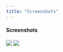 ```yaml
---
title: "Screenshots"
---
```


#### Screenshots

<div class="gallery">
  <a href="img/screens/ss1.jpg"><img src="img/screens/ss1.jpg"></a>
  <a href="img/screens/ss2.jpg"><img src="img/screens/ss2.jpg"></a>
</div>
